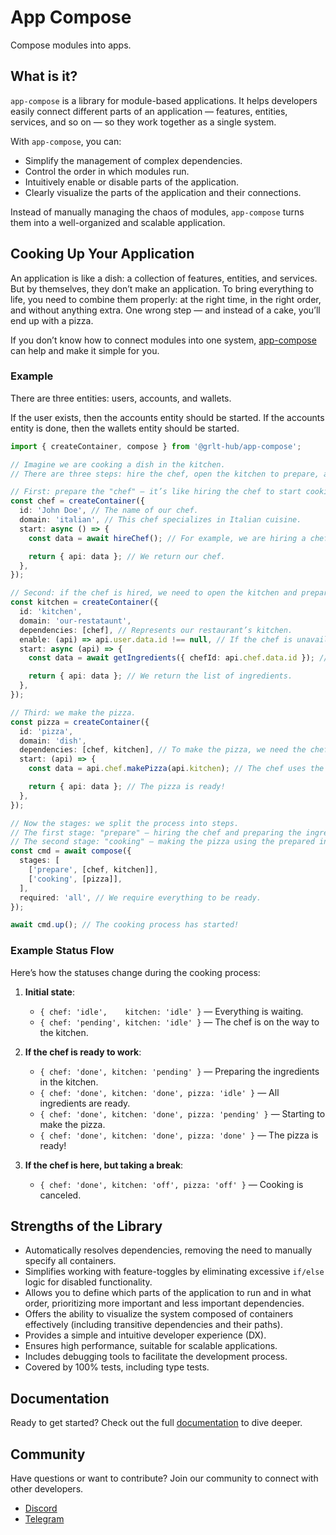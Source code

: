 # App Compose

Compose modules into apps.

## What is it?

`app-compose` is a library for module-based applications. It helps developers easily connect different parts of an application — features, entities, services, and so on — so they work together as a single system.

With `app-compose`, you can:

- Simplify the management of complex dependencies.
- Control the order in which modules run.
- Intuitively enable or disable parts of the application.
- Clearly visualize the parts of the application and their connections.

Instead of manually managing the chaos of modules, `app-compose` turns them into a well-organized and scalable application.

## Cooking Up Your Application

An application is like a dish: a collection of features, entities, and services. But by themselves, they don’t make an application. To bring everything to life, you need to combine them properly: at the right time, in the right order, and without anything extra. One wrong step — and instead of a cake, you’ll end up with a pizza.

If you don’t know how to connect modules into one system, [app-compose](https://grlt-hub.github.io/app-compose/) can help and make it simple for you.

### Example

There are three entities: users, accounts, and wallets.

If the user exists, then the accounts entity should be started. If the accounts entity is done, then the wallets entity should be started.

```ts
import { createContainer, compose } from '@grlt-hub/app-compose';

// Imagine we are cooking a dish in the kitchen.
// There are three steps: hire the chef, open the kitchen to prepare, and cook the pizza.

// First: prepare the "chef" — it’s like hiring the chef to start cooking.
const chef = createContainer({
  id: 'John Doe', // The name of our chef.
  domain: 'italian', // This chef specializes in Italian cuisine.
  start: async () => {
    const data = await hireChef(); // For example, we are hiring a chef.

    return { api: data }; // We return our chef.
  },
});

// Second: if the chef is hired, we need to open the kitchen and prepare the ingredients.
const kitchen = createContainer({
  id: 'kitchen',
  domain: 'our-restataunt',
  dependencies: [chef], // Represents our restaurant’s kitchen.
  enable: (api) => api.user.data.id !== null, // If the chef is unavailable, the kitchen won’t open.
  start: async (api) => {
    const data = await getIngredients({ chefId: api.chef.data.id }); // We prepare the ingredients.

    return { api: data }; // We return the list of ingredients.
  },
});

// Third: we make the pizza.
const pizza = createContainer({
  id: 'pizza',
  domain: 'dish',
  dependencies: [chef, kitchen], // To make the pizza, we need the chef and the prepared ingredients from the kitchen.
  start: (api) => {
    const data = api.chef.makePizza(api.kitchen); // The chef uses the ingredients from the kitchen to make the pizza.

    return { api: data }; // The pizza is ready!
  },
});

// Now the stages: we split the process into steps.
// The first stage: "prepare" — hiring the chef and preparing the ingredients in the kitchen.
// The second stage: "cooking" — making the pizza using the prepared ingredients.
const cmd = await compose({
  stages: [
    ['prepare', [chef, kitchen]],
    ['cooking', [pizza]],
  ],
  required: 'all', // We require everything to be ready.
});

await cmd.up(); // The cooking process has started!
```

### Example Status Flow

Here’s how the statuses change during the cooking process:

1. **Initial state**:

   - `{ chef: 'idle',    kitchen: 'idle' }` — Everything is waiting.
   - `{ chef: 'pending', kitchen: 'idle' }` — The chef is on the way to the kitchen.

2. **If the chef is ready to work**:

   - `{ chef: 'done', kitchen: 'pending' }` — Preparing the ingredients in the kitchen.
   - `{ chef: 'done', kitchen: 'done', pizza: 'idle' }` — All ingredients are ready.
   - `{ chef: 'done', kitchen: 'done', pizza: 'pending' }` — Starting to make the pizza.
   - `{ chef: 'done', kitchen: 'done', pizza: 'done' }` — The pizza is ready!

3. **If the chef is here, but taking a break**:
   - `{ chef: 'done', kitchen: 'off', pizza: 'off' }` — Cooking is canceled.

## Strengths of the Library

- Automatically resolves dependencies, removing the need to manually specify all containers.
- Simplifies working with feature-toggles by eliminating excessive `if/else` logic for disabled functionality.
- Allows you to define which parts of the application to run and in what order, prioritizing more important and less important dependencies.
- Offers the ability to visualize the system composed of containers effectively (including transitive dependencies and their paths).
- Provides a simple and intuitive developer experience (DX).
- Ensures high performance, suitable for scalable applications.
- Includes debugging tools to facilitate the development process.
- Covered by 100% tests, including type tests.

## Documentation

Ready to get started? Check out the full [documentation](https://grlt-hub.github.io/app-compose/) to dive deeper.

## Community

Have questions or want to contribute? Join our community to connect with other developers.

- [Discord](https://discord.gg/Q4DFKnxp)
- [Telegram](https://t.me/grlt_hub_app_compose)
